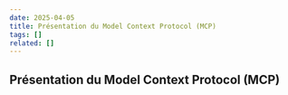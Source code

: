 ```yaml
---
date: 2025-04-05
title: Présentation du Model Context Protocol (MCP)
tags: []
related: []
---
```


## Présentation du Model Context Protocol (MCP)

##

